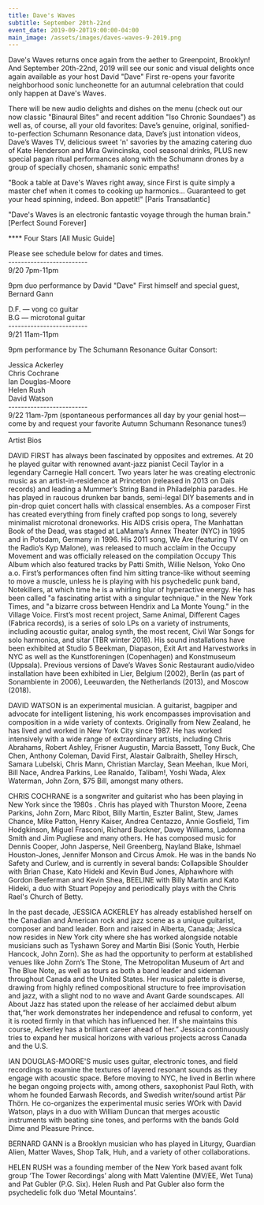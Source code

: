 ```yaml
---
title: Dave's Waves
subtitle: September 20th-22nd
event_date: 2019-09-20T19:00:00-04:00
main_image: /assets/images/daves-waves-9-2019.png
---
```


Dave's Waves returns once again from the aether to Greenpoint, Brooklyn! And
September 20th-22nd, 2019 will see our sonic and visual delights once again
available as your host David "Dave" First re-opens your favorite neighborhood
sonic luncheonette for an autumnal celebration that could only happen at Dave's
Waves.

There will be new audio delights and dishes on the menu (check out our now
classic "Binaural Bites" and recent addition "Iso Chronic Soundaes") as well
as, of course, all your old favorites: Dave’s genuine, original,
sonified-to-perfection Schumann Resonance data, Dave’s just intonation videos,
Dave’s Waves TV, delicious sweet 'n' savories by the amazing catering duo of
Kate Henderson and Mira Gwincinska, cool seasonal drinks, PLUS new special
pagan ritual performances along with the Schumann drones by a group of
specially chosen, shamanic sonic empaths!

"Book a table at Dave's Waves right away, since First is quite simply a master
chef when it comes to cooking up harmonics… Guaranteed to get your head
spinning, indeed. Bon appetit!" [Paris Transatlantic]

"Dave's Waves is an electronic fantastic voyage through the human brain."
[Perfect Sound Forever]

**\*\* Four Stars
[All Music Guide]

Please see schedule below for dates and times.<br>
-------------------------<br>
9/20 7pm-11pm

9pm duo performance by David "Dave" First himself and special guest, Bernard Gann

D.F. — vong co guitar<br>
B.G — microtonal guitar<br>
-------------------------<br>
9/21 11am-11pm

9pm performance by The Schumann Resonance Guitar Consort:

Jessica Ackerley<br>
Chris Cochrane<br>
Ian Douglas-Moore<br>
Helen Rush<br>
David Watson<br>
-------------------------<br>
9/22 11am-7pm  (spontaneous performances all day by your genial host—come by
and request your favorite Autumn Schumann Resonance tunes!)<br>
————————————<br>
Artist Bios

DAVID FIRST has always been fascinated by opposites and extremes. At 20 he
played guitar with renowned avant-jazz pianist Cecil Taylor in a legendary
Carnegie Hall concert. Two years later he was creating electronic music as an
artist-in-residence at Princeton (released in 2013 on Dais records) and leading
a Mummerʼs String Band in Philadelphia parades. He has played in raucous
drunken bar bands, semi-legal DIY basements and in pin-drop quiet concert halls
with classical ensembles. As a composer First has created everything from
finely crafted pop songs to long, severely minimalist microtonal droneworks.
His AIDS crisis opera, The Manhattan Book of the Dead, was staged at LaMama’s
Annex Theater (NYC) in 1995 and in Potsdam, Germany in 1996. His 2011 song, We
Are (featuring TV on the Radio’s Kyp Malone), was released to much acclaim in
the Occupy Movement and was officially released on the compilation Occupy This
Album which also featured tracks by Patti Smith, Willie Nelson, Yoko Ono a.o.
First’s performances often find him sitting trance-like without seeming to move
a muscle, unless he is playing with his psychedelic punk band, Notekillers, at
which time he is a whirling blur of hyperactive energy. He has been called "a
fascinating artist with a singular technique." in the New York Times, and "a
bizarre cross between Hendrix and La Monte Young." in the Village Voice.
First’s most recent project, Same Animal, Different Cages (Fabrica records), is
a series of solo LPs on a variety of instruments, including acoustic guitar,
analog synth, the most recent, Civil War Songs for solo harmonica, and sitar
(TBR winter 2018). His sound installations have been exhibited at Studio 5
Beekman, Diapason, Exit Art and Harvestworks in NYC as well as the
Kunstforeningen (Copenhagen) and Konstmuseum (Uppsala). Previous versions of
Dave’s Waves Sonic Restaurant audio/video installation have been exhibited in
Lier, Belgium (2002), Berlin (as part of Sonambiente in 2006), Leeuwarden, the
Netherlands (2013), and Moscow (2018).

DAVID WATSON is an experimental musician. A guitarist, bagpiper and advocate
for intelligent listening, his work encompasses improvisation and composition
in a wide variety of contexts. Originally from New Zealand, he has lived and
worked in New York City since 1987. He has worked intensively with a wide range
of extraordinary artists, including Chris Abrahams, Robert Ashley, Frisner
Augustin, Marcia Bassett, Tony Buck, Che Chen, Anthony Coleman, David First,
Alastair Galbraith, Shelley Hirsch, Samara Lubelski, Chris Mann, Christian
Marclay, Sean Meehan, Ikue Mori, Bill Nace, Andrea Parkins, Lee Ranaldo,
Talibam!, Yoshi Wada, Alex Waterman, John Zorn, $75 Bill, amongst many others.

CHRIS COCHRANE is a songwriter and guitarist who has been playing in New York
since the 1980s . Chris has played with Thurston Moore, Zeena Parkins, John
Zorn, Marc Ribot, Billy Martin, Eszter Balint, Stew, James Chance, Mike Patton,
Henry Kaiser, Andrea Centazzo, Annie Gosfield, Tim Hodgkinson, Miguel Frasconi,
Richard Buckner, Davey Williams, Ladonna Smith and Jim Pugliese and many
others.  He has composed music for Dennis Cooper, John Jasperse, Neil
Greenberg, Nayland Blake, Ishmael Houston-Jones, Jennifer Monson and Circus
Amok. He was in the bands No Safety and Curlew, and is currently in several
bands:  Collapsible Shoulder with Brian Chase, Kato Hideki and Kevin Bud Jones,
Alphawhore with Gordon Beeferman and Kevin Shea, BEELINE with Billy Martin and
Kato Hideki, a duo with Stuart Popejoy and periodically plays with the Chris
Rael's Church of Betty.

In the past decade, JESSICA ACKERLEY has already established herself on the
Canadian and American rock and jazz scene as a unique guitarist, composer and
band leader. Born and raised in Alberta, Canada; Jessica now resides in New
York city where she has worked alongside notable musicians such as Tyshawn
Sorey and Martin Bisi (Sonic Youth, Herbie Hancock, John Zorn). She as had the
opportunity to perform at established venues like John Zorn’s The Stone, The
Metropolitan Museum of Art and The Blue Note, as well as tours as both a band
leader and sideman throughout Canada and the United States. Her musical palette
is diverse, drawing from highly refined compositional structure to free
improvisation and jazz, with a slight nod to no wave and Avant Garde
soundscapes. All About Jazz has stated upon the release of her acclaimed  debut
album that,“her work demonstrates her independence and refusal to conform, yet
it is rooted firmly in that which has influenced her. If she maintains this
course, Ackerley has a brilliant career ahead of her.” Jessica continuously
tries to expand her musical horizons with various projects across Canada and
the U.S.

IAN DOUGLAS-MOORE'S music uses guitar, electronic tones, and field recordings
to examine the textures of layered resonant sounds as they engage with acoustic
space. Before moving to NYC, he lived in Berlin where he began ongoing projects
with, among others, saxophonist Paul Roth, with whom he founded Earwash
Records, and Swedish writer/sound artist Pär Thörn. He co-organizes the
experimental music series WOrk with David Watson, plays in a duo with William
Duncan that merges acoustic instruments with beating sine tones, and performs
with the bands Gold Dime and Pleasure Prince.

BERNARD GANN is a Brooklyn musician who has played in Liturgy, Guardian Alien,
Matter Waves, Shop Talk, Huh, and a variety of other collaborations.

HELEN RUSH was a founding member of the New York based avant folk group ‘The
Tower Recordings’ along with Matt Valentine (MV/EE, Wet Tuna) and Pat Gubler
(P.G. Six).  Helen Rush and Pat Gubler also form the psychedelic folk duo
‘Metal Mountains’.
